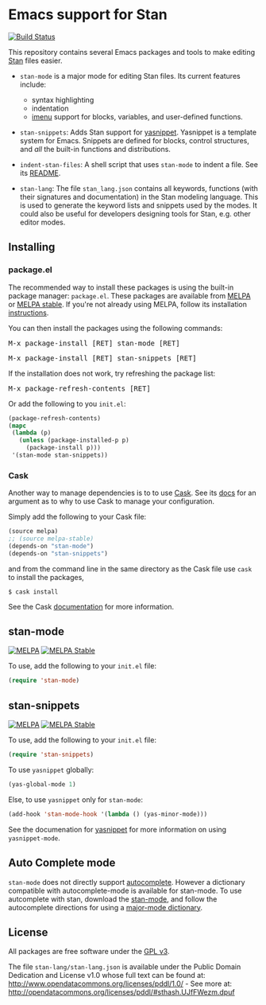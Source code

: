 # Emacs support for Stan

[![Build Status](https://travis-ci.org/stan-dev/stan-mode.svg?branch=master)](https://travis-ci.org/stan-dev/stan-mode)

This repository contains several Emacs packages and tools to make editing [Stan](https://code.google.com/p/stan/) files easier.

- `stan-mode` is a major mode for editing Stan files.
   Its current features include:

  - syntax highlighting
  - indentation
  - [imenu](http://www.emacswiki.org/emacs/ImenuMode) support for blocks, variables, and user-defined functions.

- `stan-snippets`: Adds Stan support for [yasnippet](https://github.com/capitaomorte/yasnippet). Yasnippet is a template system for Emacs. Snippets are defined for blocks, control structures, and *all* the built-in functions and distributions.
- `indent-stan-files`: A shell script that uses `stan-mode` to indent a file. See its [README](https://github.com/stan-dev/stan-mode/blob/develop/indent-stan-files/README.md).
- `stan-lang`: The file `stan_lang.json` contains all keywords, functions (with their signatures and documentation) in the Stan modeling language. This is used to generate the keyword lists and snippets used by the modes. It could also be useful for developers designing tools for Stan, e.g. other editor modes.

## Installing

### package.el

The recommended way to install these packages is using the built-in package manager: `package.el`.
These packages are available from [MELPA](http://melpa.org) or [MELPA stable](http://stable.melpa.org).
If you're not already using MELPA, follow its installation [instructions](http://melpa.org/#/getting-started).

You can then install the packages using the following commands:

<kbd>M-x package-install [RET] stan-mode [RET]</kbd>

<kbd>M-x package-install [RET] stan-snippets [RET]</kbd>

<!-- <kbd>M-x package-install [RET] ac-stan [RET]</kbd> -->

If the installation does not work, try refreshing the package list:

<kbd>M-x package-refresh-contents [RET]</kbd>

Or add the following to you `init.el`:
```lisp
(package-refresh-contents)
(mapc
 (lambda (p)
   (unless (package-installed-p p)
     (package-install p)))
 '(stan-mode stan-snippets))
```

### Cask

Another way to manage dependencies is to to use [Cask](https://github.com/cask/cask).
See its [docs](http://cask.readthedocs.org/en/latest/guide/introduction.html#emacs-configuration) for an argument as to why to use Cask to manage your configuration.

Simply add the following to your Cask file:
```lisp
(source melpa)
;; (source melpa-stable)
(depends-on "stan-mode")
(depends-on "stan-snippets")
```
and from the command line in the same directory as the Cask file use `cask` to install the packages,
```console
$ cask install
```
See the Cask [documentation](http://cask.readthedocs.org/en/latest/index.html) for more information.

## stan-mode

[![MELPA](http://melpa.org/packages/stan-mode-badge.svg)](http://melpa.org/#/stan-mode)
[![MELPA Stable](http://stable.melpa.org/packages/stan-mode-badge.svg)](http://stable.melpa.org/#/stan-mode)

To use, add the following to your `init.el` file:
```lisp
(require 'stan-mode)
```

## stan-snippets

[![MELPA](http://melpa.org/packages/stan-snippets-badge.svg)](http://melpa.org/#/stan-snippets)
[![MELPA Stable](http://stable.melpa.org/packages/stan-snippets-badge.svg)](http://stable.melpa.org/#/stan-snippets)

To use, add the following to your `init.el` file:
```lisp
(require 'stan-snippets)
```
To use `yasnippet` globally:
```lisp
(yas-global-mode 1)
```
Else, to use `yasnippet` only for `stan-mode`:
```lisp
(add-hook 'stan-mode-hook '(lambda () (yas-minor-mode)))
```

See the documenation for [yasnippet](https://github.com/capitaomorte/yasnippet) for more information on using `yasnippet-mode`.

<!-- ## ac-stan -->

<!-- To use, add the following add the following to your `init.el`: -->
<!-- ```lisp -->
<!-- (require 'ac-stan) -->
<!-- ``` -->
<!-- To use `auto-complete` mode, -->
<!-- ```lisp -->
<!-- (require 'auto-complete-config) -->
<!-- (ac-config-default) -->
<!-- ``` -->
<!-- See the Auto Complete Mode [documentation](http://cx4a.org/software/auto-complete/manual.html) for more information on using `autocomplete-mode`. -->

## Auto Complete mode

`stan-mode` does not directly support [autocomplete](http://cx4a.org/software/auto-complete/).
However a dictionary compatible with autocomplete-mode is available for stan-mode.
To use autcomplete with stan, download the [stan-mode](https://raw.githubusercontent.com/stan-dev/stan-mode/master/ac-stan/ac-dict/stan-mode), and follow the autocomplete directions for using a [major-mode dictionary](http://auto-complete.org/doc/manual.html#major-mode-dictionary-and-extension-dictionary).

## License

All packages are free software under the [GPL v3](http://www.gnu.org/licenses/gpl-3.0.html).

The file `stan-lang/stan-lang.json` is available under the Public Domain Dedication and License v1.0 whose full text can be found at: http://www.opendatacommons.org/licenses/pddl/1.0/ - See more at: http://opendatacommons.org/licenses/pddl/#sthash.UJfFWezm.dpuf

<!--  LocalWords:  stan imenu yasnippet flymake MELPA kbd RET init '
 -->
<!--  LocalWords:  mapc EmacsWiki cd 'load 'stan 'flymake Aquamacs 
 -->
<!--  LocalWords:  GPL stanc ' 'load 'stan autocomplete setq 'flymake
 -->
<!--  LocalWords:  lang json el emacs CmdStan flycheck 'stan v3
 -->
<!--  LocalWords:  'ac 'flycheck v1
 -->
